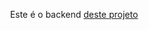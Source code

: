 <p align="center">
Este é o backend <a target='_blank' href='https://github.com/juliolecy/strapi-landing-pages-frontend'>deste projeto</a>
</p>



